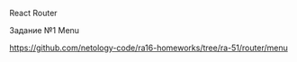 React Router

Задание №1 Menu

https://github.com/netology-code/ra16-homeworks/tree/ra-51/router/menu